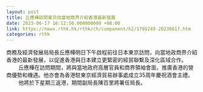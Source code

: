 ```yaml
---
layout: post
title: 丘應樺訪問東京向當地商界介紹香港最新發展
date: 2023-06-17 16:12:56.000000000 +08:00
link: https://news.rthk.hk/rthk/ch/component/k2/1705249-20230617.htm
categories: rthk
---
```


商務及經濟發展局局長丘應樺明日下午啟程前往日本東京訪問，向當地政商界介紹香港的最新發展，以促進香港與日本建立更緊密的經貿聯繫及深化區域合作。
　　 
丘應樺在訪問期間，將與當地政府高層官員和商界領袖會面，推廣香港的營商優勢和機遇。他亦會為香港駐東京經濟貿易辦事處成立35周年慶祝酒會主禮。
　　 
他將於下星期三返港，期間副局長陳百里將署任局長。
